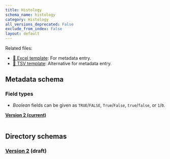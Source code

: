 ```yaml
---
title: Histology
schema_name: histology
category: Histology
all_versions_deprecated: False
exclude_from_index: False
layout: default
---
```


Related files:

- [📝 Excel template](https://raw.githubusercontent.com/hubmapconsortium/dataset-metadata-spreadsheet/main/histology/latest/histology.xlsx): For metadata entry.
- [📝 TSV template](https://raw.githubusercontent.com/hubmapconsortium/dataset-metadata-spreadsheet/main/histology/latest/histology.tsv): Alternative for metadata entry.



## Metadata schema

### Field types
- *Boolean* fields can be given as `TRUE`/`FALSE`, `True`/`False`, `true`/`false`, or `1`/`0`.  


<summary><a href="https://openview.metadatacenter.org/templates/https:%2F%2Frepo.metadatacenter.org%2Ftemplates%2F2263a3e3-819b-4639-a3db-3dbc0e46cda1"><b>Version 2 (current)</b></a></summary>



<br>

## Directory schemas
### [Version 2](https://docs.google.com/spreadsheets/d/1_fMJrZVgx8g80uduxfr1HcIHz52_fpRfwFWFrA40tlg) (draft)

